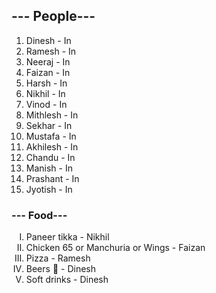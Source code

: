 <html>
<body>

<h2>--- People---</h2>

<ol type="1">
  <li>Dinesh - In</li>
  <li>Ramesh - In</li>
  <li>Neeraj - In</li>
  <li>Faizan - In</li>
  <li>Harsh - In</li>
  <li>Nikhil - In</li>
  <li>Vinod - In</li>
  <li>Mithlesh - In</li>
  <li>Sekhar - In</li>
  <li>Mustafa - In</li>
  <li>Akhilesh - In</li>
  <li>Chandu - In</li>
  <li>Manish - In</li>
  <li>Prashant - In</li>
  <li>Jyotish - In</li>
</ol>  
  
  <h3>--- Food---</h3>
  <ol type="I">
  <li>Paneer tikka - Nikhil</li>
  <li>Chicken 65 or Manchuria or Wings - Faizan</li>
  <li>Pizza - Ramesh</li>
  <li>Beers 🍻 - Dinesh</li>
  <li>Soft drinks - Dinesh</li>
</ol>
 
</body>
</html>




